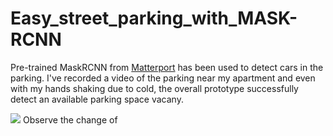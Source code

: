 # Easy_street_parking_with_MASK-RCNN
Pre-trained MaskRCNN from [Matterport](https://github.com/matterport/Mask_RCNN) has been used to detect cars in the parking. I've recorded a video of the parking near my apartment and even with my hands shaking due to cold, the overall prototype successfully detect an available parking space vacany. 

![](test_vid.gif)
Observe the change of 
